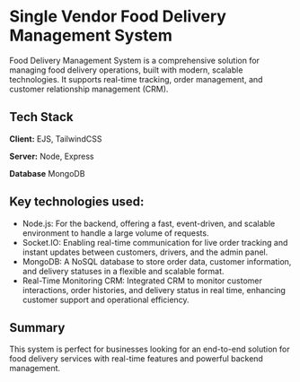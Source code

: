 
# Single Vendor Food Delivery Management System

Food Delivery Management System is a comprehensive solution for managing food delivery operations, built with modern, scalable technologies. It supports real-time tracking, order management, and customer relationship management (CRM).
## Tech Stack

**Client:** EJS, TailwindCSS

**Server:** Node, Express

**Database** MongoDB

## Key technologies used:

- Node.js: For the backend, offering a fast, event-driven, and scalable environment to handle a large volume of requests.
- Socket.IO: Enabling real-time communication for live order tracking and instant updates between customers, drivers, and the admin panel.
- MongoDB: A NoSQL database to store order data, customer information, and delivery statuses in a flexible and scalable format.
- Real-Time Monitoring CRM: Integrated CRM to monitor customer interactions, order histories, and delivery status in real time, enhancing customer support and operational efficiency.


## Summary

This system is perfect for businesses looking for an end-to-end solution for food delivery services with real-time features and powerful backend management.

